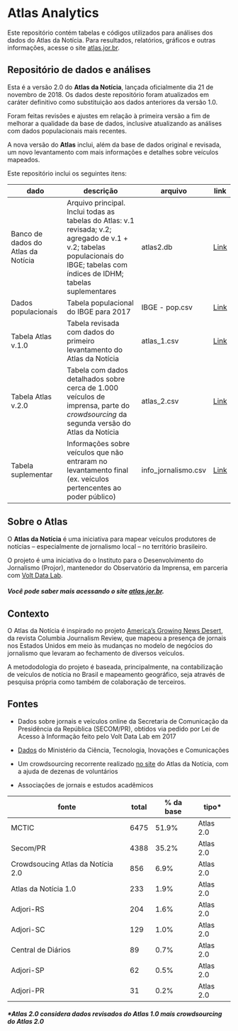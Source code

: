 # Atlas Analytics

Este repositório contém tabelas e códigos utilizados para análises dos dados do Atlas da Notícia. Para resultados, relatórios, gráficos e outras informações, acesse o site [atlas.jor.br](http://atlas.jor.br).

## Repositório de dados e análises

Esta é a versão 2.0 do **Atlas da Notícia**, lançada oficialmente dia 21 de novembro de 2018. Os dados deste repositório foram atualizados em caráter definitivo como substituição aos dados anteriores da versão 1.0. 

Foram feitas revisões e ajustes em relação à primeira versão a fim de melhorar a qualidade da base de dados, inclusive atualizando as análises com dados populacionais mais recentes.

A nova versão do **Atlas** inclui, além da base de dados original e revisada, um novo levantamento com mais informações e detalhes sobre veículos mapeados. 

Este repositório inclui os seguintes itens:

| dado                               | descrição                                                                                                                                                                       | arquivo             | link                                                                                                 |
|------------------------------------|---------------------------------------------------------------------------------------------------------------------------------------------------------------------------------|---------------------|------------------------------------------------------------------------------------------------------|
| Banco de dados do Atlas da Notícia | Arquivo principal. Inclui todas as tabelas do Atlas: v.1 revisada; v.2; agregado de v.1 + v.2; tabelas populacionais do IBGE; tabelas com índices de IDHM; tabelas suplementares | atlas2.db           | [Link](https://github.com/voltdatalab/Atlas-Analytics/blob/atlas2.0/atlas_fase2/atlas2.db)           |
| Dados populacionais                | Tabela populacional do IBGE para 2017                                                                                                                                           | IBGE - pop.csv      | [Link](https://github.com/voltdatalab/Atlas-Analytics/blob/atlas2.0/atlas_fase2/IBGE%20-%20pop.csv)  |
| Tabela Atlas v.1.0                 | Tabela revisada com dados do primeiro levantamento do Atlas da Notícia                                                                                                          | atlas_1.csv         | [Link](https://github.com/voltdatalab/Atlas-Analytics/blob/atlas2.0/atlas_fase2/atlas_1.csv)         |
| Tabela Atlas v.2.0                 | Tabela com dados detalhados sobre cerca de 1.000 veículos de imprensa, parte do *crowdsourcing* da segunda versão do Atlas da Notícia                                           | atlas_2.csv         |   [Link](https://github.com/voltdatalab/Atlas-Analytics/blob/atlas2.0/atlas_v2/atlas_v2.csv)                                                                                                   |
| Tabela suplementar                 | Informações sobre veículos que não entraram no levantamento final (ex. veículos pertencentes ao poder público)                                                                  | info_jornalismo.csv | [Link](https://github.com/voltdatalab/Atlas-Analytics/blob/atlas2.0/atlas_fase2/info_jornalismo.csv) |


## Sobre o Atlas


O **Atlas da Notícia** é uma iniciativa para mapear veículos produtores de notícias – especialmente de jornalismo local – no território brasileiro.

O projeto é uma iniciativa do o Instituto para o Desenvolvimento do Jornalismo (Projor), mantenedor do Observatório da Imprensa, em parceria com [Volt Data Lab](www.voldata.info).

##### Você pode saber mais acessando o site [atlas.jor.br](http://atlas.jor.br).


## Contexto

O Atlas da Notícia é inspirado no projeto [America’s Growing News Desert](https://www.cjr.org/local_news/american-news-deserts-donuts-local.php), da revista Columbia Journalism Review, que mapeou a presença de jornais nos Estados Unidos em meio às mudanças no modelo de negócios do jornalismo que levaram ao fechamento de diversos veículos.

A metododologia do projeto é baseada, principalmente, na contabilização de veículos de notícia no Brasil e mapeamento geográfico, seja através de pesquisa própria como também de colaboração de terceiros. 

## Fontes

* Dados sobre jornais e veículos online da Secretaria de Comunicação da Presidência da República (SECOM/PR), obtidos via pedido por Lei de Acesso à Informação feito pelo Volt Data Lab em 2017

* [Dados](http://dados.gov.br/dataset?q=mctic) do Ministério da Ciência, Tecnologia, Inovações e Comunicações 

* Um crowdsourcing recorrente realizado [no site](https://www.atlas.jor.br/formulario/) do Atlas da Notícia, com a ajuda de dezenas de voluntários

* Associações de jornais e estudos acadêmicos                                                 


| fonte                             | total | % da base | tipo*     |
|-----------------------------------|-------|-----------|-----------|
| MCTIC                             | 6475  | 51.9%     | Atlas 2.0 |
| Secom/PR                          | 4388  | 35.2%     | Atlas 2.0 |
| Crowdsoucing Atlas da Notícia 2.0 | 856   | 6.9%      | Atlas 2.0 |
| Atlas da Notícia 1.0              | 233   | 1.9%      | Atlas 2.0 |
| Adjori-RS                         | 204   | 1.6%      | Atlas 2.0 |
| Adjori-SC                         | 129   | 1.0%      | Atlas 2.0 |
| Central de Diários                | 89    | 0.7%      | Atlas 2.0 |
| Adjori-SP                         | 62    | 0.5%      | Atlas 2.0 |
| Adjori-PR                         | 31    | 0.2%      | Atlas 2.0 |

##### _*Atlas 2.0 considera dados revisados do Atlas 1.0 mais crowdsourcing do Atlas 2.0_